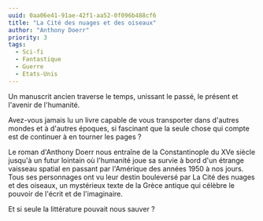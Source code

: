 ```yaml
---
uuid: 0aa06e41-91ae-42f1-aa52-0f096b488cf6
title: "La Cité des nuages et des oiseaux"
author: "Anthony Doerr"
priority: 3
tags:
  - Sci-fi
  - Fantastique
  - Guerre
  - Etats-Unis
---
```


Un manuscrit ancien traverse le temps, unissant le passé, le présent et l'avenir de l'humanité.

Avez-vous jamais lu un livre capable de vous transporter dans d'autres mondes et à d'autres époques, si fascinant que la seule chose qui compte est de continuer à en tourner les pages ?

Le roman d'Anthony Doerr nous entraîne de la Constantinople du XVe siècle jusqu'à un futur lointain où l'humanité joue sa survie à bord d'un étrange vaisseau spatial en passant par l'Amérique des années 1950 à nos jours. Tous ses personnages ont vu leur destin bouleversé par La Cité des nuages et des oiseaux, un mystérieux texte de la Grèce antique qui célèbre le pouvoir de l'écrit et de l'imaginaire.

Et si seule la littérature pouvait nous sauver ?